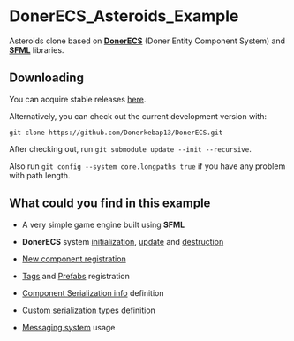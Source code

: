 # DonerECS_Asteroids_Example
Asteroids clone based on **[DonerECS](https://github.com/Donerkebap13/DonerECS)** (Doner Entity Component System) and **[SFML](https://github.com/SFML/SFML)** libraries.

## Downloading

You can acquire stable releases [here](https://github.com/Donerkebap13/DonerECS/releases).

Alternatively, you can check out the current development version with:

```
git clone https://github.com/Donerkebap13/DonerECS.git
```
After checking out, run ``git submodule update --init --recursive``.

Also run ``git config --system core.longpaths true`` if you have any problem with path length.

## What could you find in this example
- A very simple game engine built using **SFML**
- **DonerECS** system [initialization](https://github.com/Donerkebap13/DonerECS_Asteroids_Example/blob/master/engine/source/common/application/CApplicationBase.cpp#L91), [update](https://github.com/Donerkebap13/DonerECS_Asteroids_Example/blob/master/engine/source/common/application/CApplicationBase.cpp#L133) and [destruction](https://github.com/Donerkebap13/DonerECS_Asteroids_Example/blob/master/engine/source/common/application/CApplicationBase.cpp#L145)

- [New component registration](https://github.com/Donerkebap13/DonerECS_Asteroids_Example/blob/master/engine/source/common/application/CApplicationBase.cpp#L157)
- [Tags](https://github.com/Donerkebap13/DonerECS_Asteroids_Example/blob/master/asteroids/source/common/application/CApplication.cpp#L56) and [Prefabs](https://github.com/Donerkebap13/DonerECS_Asteroids_Example/blob/master/asteroids/source/common/application/CApplication.cpp#L59) registration
- [Component Serialization info](https://github.com/Donerkebap13/DonerECS_Asteroids_Example/blob/master/engine/include/engine/components/CCompSprite.h#L67) definition
- [Custom serialization types](https://github.com/Donerkebap13/DonerECS_Asteroids_Example/blob/master/engine/include/engine/serialization/EngineSerialization.h#L38) definition
- [Messaging system](https://github.com/Donerkebap13/DonerECS_Asteroids_Example/blob/master/asteroids/source/common/components/CCompBulletCollider.cpp#L42) usage
